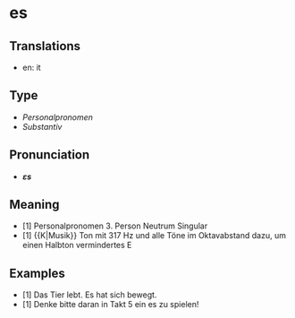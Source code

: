 # es
## Translations
- en: it
## Type
- _Personalpronomen_
- _Substantiv_
## Pronunciation
- **_ɛs_**
## Meaning
- [1] Personalpronomen 3. Person Neutrum Singular
- [1] {{K|Musik}} Ton mit 317 Hz und alle Töne im Oktavabstand dazu, um einen Halbton vermindertes E
## Examples
- [1] Das Tier lebt. Es hat sich bewegt.
- [1] Denke bitte daran in Takt 5 ein es zu spielen!
